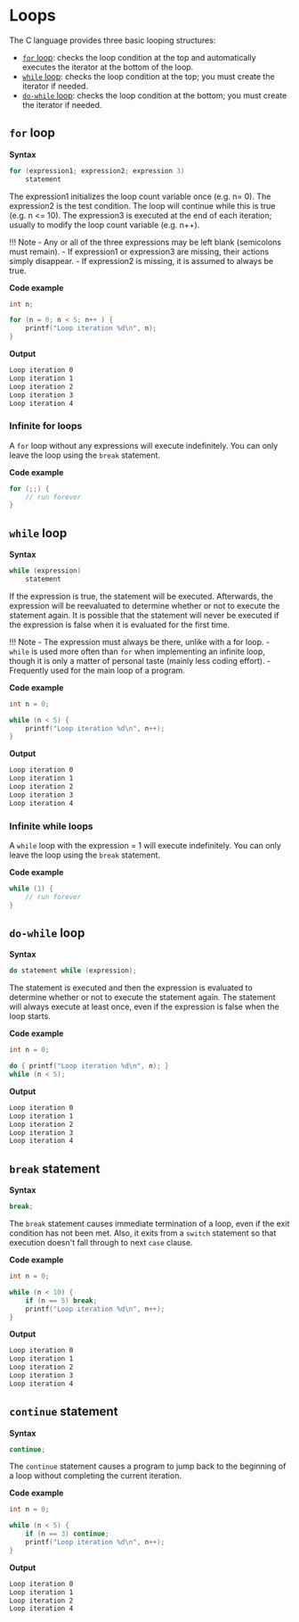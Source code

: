 # Loops

The C language provides three basic looping structures:

- [`for` loop](#for-loop): checks the loop condition at the top and automatically executes the iterator at the bottom
  of the loop.
- [`while` loop](#while-loop): checks the loop condition at the top; you must create the iterator if needed.
- [`do-while` loop](#do-while-loop): checks the loop condition at the bottom; you must create the iterator if needed.

## `for` loop

**Syntax**

```c
for (expression1; expression2; expression 3)
    statement
```

The expression1 initializes the loop count variable once (e.g. n= 0). The expression2 is the test condition. The loop will continue while this is true
(e.g. n <= 10). The expression3 is executed at the end of each iteration; usually to modify the loop count variable (e.g. n++).

!!! Note
    - Any or all of the three expressions may be left blank (semicolons must remain).
    - If expression1 or expression3 are missing, their actions simply disappear.
    - If expression2 is missing, it is assumed to always be true.

**Code example**

```c
int n;

for (n = 0; n < 5; n++ ) {
    printf("Loop iteration %d\n", n);
}
```

**Output**

```txt
Loop iteration 0
Loop iteration 1
Loop iteration 2
Loop iteration 3
Loop iteration 4
```

### Infinite for loops

A `for` loop without any expressions will execute indefinitely. You can only leave the loop using the `break`
statement.

**Code example**

```c
for (;;) {
    // run forever
}
```

## `while` loop

**Syntax**

```c
while (expression)
    statement
```

If the expression is true, the statement will be executed. Afterwards, the expression will be reevaluated to determine
whether or not to execute the statement again. It is possible that the statement will never be executed if the
expression is false when it is evaluated for the first time.

!!! Note
    - The expression must always be there, unlike with a for loop.
    - `while` is used more often than `for` when implementing an infinite loop, though it is only a matter of personal
    taste (mainly less coding effort).
    - Frequently used for the main loop of a program.

**Code example**

```c
int n = 0;

while (n < 5) {
    printf("Loop iteration %d\n", n++);
}
```

**Output**

```txt
Loop iteration 0
Loop iteration 1
Loop iteration 2
Loop iteration 3
Loop iteration 4
```

### Infinite while loops

A `while` loop with the expression = 1 will execute indefinitely. You can only leave the loop using the `break` statement.

**Code example**

```c
while (1) {
    // run forever
}
```

## `do-while` loop

**Syntax**

```c
do statement while (expression);
```

The statement is executed and then the expression is evaluated to determine whether or not to execute the statement
again. The statement will always execute at least once, even if the expression is false when the loop starts.

**Code example**

```c
int n = 0;

do { printf("Loop iteration %d\n", n); }
while (n < 5);
```

**Output**

```txt
Loop iteration 0
Loop iteration 1
Loop iteration 2
Loop iteration 3
Loop iteration 4
```

## `break` statement

**Syntax**

```c
break;
```

The `break` statement causes immediate termination of a loop, even if the exit condition has not been met. Also, it
exits from a `switch` statement so that execution doesn't fall through to next `case` clause.

**Code example**

```c
int n = 0;

while (n < 10) {
    if (n == 5) break;
    printf("Loop iteration %d\n", n++);
}
```

**Output**

```txt
Loop iteration 0
Loop iteration 1
Loop iteration 2
Loop iteration 3
Loop iteration 4
```

## `continue` statement

**Syntax**

```c
continue;
```

The `continue` statement causes a program to jump back to the beginning of a loop without completing the current
iteration.

**Code example**

```c
int n = 0;

while (n < 5) {
    if (n == 3) continue;
    printf("Loop iteration %d\n", n++);
}
```

**Output**

```txt
Loop iteration 0
Loop iteration 1
Loop iteration 2
Loop iteration 4
```
